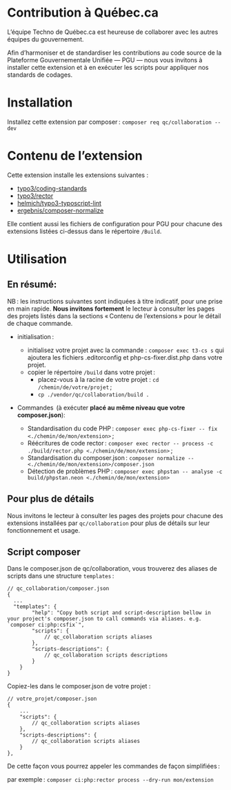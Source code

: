 # Contribution à Québec.ca

L’équipe Techno de Québec.ca est heureuse de collaborer avec les autres équipes du gouvernement.

Afin d’harmoniser et de standardiser les contributions au code source de la Plateforme Gouvernementale Unifiée — PGU — nous vous invitons à installer cette extension et à en exécuter les scripts pour appliquer nos standards de codages.

# Installation

Installez cette extension par composer :
`composer req qc/collaboration --dev`

# Contenu de l’extension

Cette extension installe les extensions suivantes :
- [typo3/coding-standards](https://github.com/TYPO3/coding-standards)
- [typo3/rector](https://github.com/sabbelasichon/typo3-rector)
- [helmich/typo3-typoscript-lint](https://github.com/martin-helmich/typo3-typoscript-lint)
- [ergebnis/composer-normalize](https://github.com/ergebnis/composer-normalize)

Elle contient aussi les fichiers de configuration pour PGU pour chacune des extensions listées ci-dessus dans le répertoire `/Build`.

# Utilisation

## En résumé:

NB : les instructions suivantes sont indiquées à titre indicatif, pour une prise en main rapide. **Nous invitons fortement** le lecteur à consulter les pages des projets listés dans la sections « Contenu de l’extensions » pour le détail de chaque commande.

- initialisation :
  - initialisez votre projet avec la commande : `composer exec t3-cs s` qui ajoutera les fichiers .editorconfig et php-cs-fixer.dist.php dans votre projet.
  - copier le répertoire `/build` dans votre projet :
    - placez-vous à la racine de votre projet : `cd /chemin/de/votre/projet` ;
    - `cp ./vendor/qc/collaboration/build .`


- Commandes  (à exécuter **placé au même niveau que votre composer.json**):
  - Standardisation du code PHP : `composer exec php-cs-fixer -- fix <./chemin/de/mon/extension>` ;
  - Réécritures de code rector : `composer exec rector -- process -c ./build/rector.php <./chemin/de/mon/extension>` ;
  - Standardisation du composer.json : `composer normalize -- <./chemin/de/mon/extension>/composer.json`
  - Détection de problèmes PHP : `composer exec phpstan -- analyse -c build/phpstan.neon <./chemin/de/mon/extension>`

## Pour plus de détails
Nous invitons le lecteur à consulter les pages des projets pour chacune des extensions installées par `qc/collaboration` pour plus de détails sur leur fonctionnement et usage.

## Script composer

Dans le composer.json de qc/collaboration, vous trouverez des aliases de scripts dans une structure `templates` :

```
// qc_collaboration/composer.json
{
  ...
  "templates": {
        "help": "Copy both script and script-description bellow in your project's composer.json to call commands via aliases. e.g. `composer ci:php:csfix`",
        "scripts": {
            // qc_collaboration scripts aliases
        },
        "scripts-descriptions": {
            // qc_collaboration scripts descriptions
        }
    }
}
```

Copiez-les dans le composer.json de votre projet :
```
// votre_projet/composer.json
{
    ...
    "scripts": {
        // qc_collaboration scripts aliases
    },
    "scripts-descriptions": {
        // qc_collaboration scripts aliases
    }
},
```
De cette façon vous pourrez appeler les commandes de façon simplifiées :

par exemple : `composer ci:php:rector process --dry-run mon/extension`
